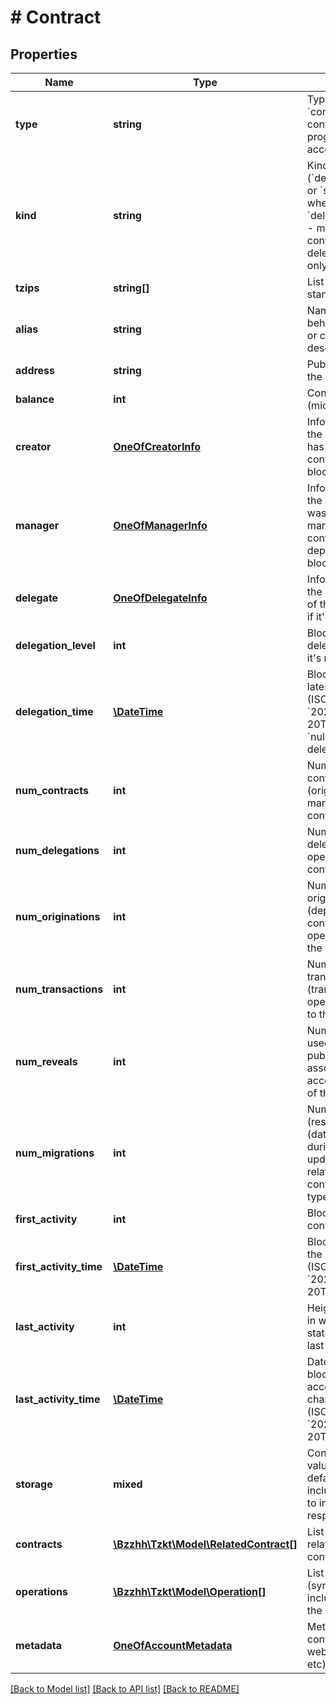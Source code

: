 # # Contract

## Properties

Name | Type | Description | Notes
------------ | ------------- | ------------- | -------------
**type** | **string** | Type of the account, &#x60;contract&#x60; - smart contract programmable account |
**kind** | **string** | Kind of the contract (&#x60;delegator_contract&#x60; or &#x60;smart_contract&#x60;), where &#x60;delegator_contract&#x60; - manager.tz smart contract for delegation purpose only | [optional]
**tzips** | **string[]** | List of implemented standards (TZIPs) | [optional]
**alias** | **string** | Name of the project behind the contract or contract description | [optional]
**address** | **string** | Public key hash of the contract | [optional]
**balance** | **int** | Contract balance (micro tez) | [optional]
**creator** | [**OneOfCreatorInfo**](OneOfCreatorInfo.md) | Information about the account, which has deployed the contract to the blockchain | [optional]
**manager** | [**OneOfManagerInfo**](OneOfManagerInfo.md) | Information about the account, which was marked as a manager when contract was deployed to the blockchain | [optional]
**delegate** | [**OneOfDelegateInfo**](OneOfDelegateInfo.md) | Information about the current delegate of the contract. &#x60;null&#x60; if it&#39;s not delegated | [optional]
**delegation_level** | **int** | Block height of latest delegation. &#x60;null&#x60; if it&#39;s not delegated | [optional]
**delegation_time** | [**\DateTime**](\DateTime.md) | Block datetime of latest delegation (ISO 8601, e.g. &#x60;2020-02-20T02:40:57Z&#x60;). &#x60;null&#x60; if it&#39;s not delegated | [optional]
**num_contracts** | **int** | Number of contracts, created (originated) and/or managed by the contract | [optional]
**num_delegations** | **int** | Number of delegation operations of the contract | [optional]
**num_originations** | **int** | Number of origination (deployment / contract creation) operations, related the contract | [optional]
**num_transactions** | **int** | Number of transaction (transfer) operations, related to the contract | [optional]
**num_reveals** | **int** | Number of reveal (is used to reveal the public key associated with an account) operations of the contract | [optional]
**num_migrations** | **int** | Number of migration (result of the context (database) migration during a protocol update) operations related to the contract (synthetic type) | [optional]
**first_activity** | **int** | Block height of the contract creation | [optional]
**first_activity_time** | [**\DateTime**](\DateTime.md) | Block datetime of the contract creation (ISO 8601, e.g. &#x60;2020-02-20T02:40:57Z&#x60;) | [optional]
**last_activity** | **int** | Height of the block in which the account state was changed last time | [optional]
**last_activity_time** | [**\DateTime**](\DateTime.md) | Datetime of the block in which the account state was changed last time (ISO 8601, e.g. &#x60;2020-02-20T02:40:57Z&#x60;) | [optional]
**storage** | **mixed** | Contract storage value. Omitted by default. Use &#x60;?includeStorage&#x3D;true&#x60; to include it in response. | [optional]
**contracts** | [**\Bzzhh\Tzkt\Model\RelatedContract[]**](RelatedContract.md) | List of contracts, related to the contract | [optional]
**operations** | [**\Bzzhh\Tzkt\Model\Operation[]**](Operation.md) | List of all operations (synthetic type included), related to the contract | [optional]
**metadata** | [**OneOfAccountMetadata**](OneOfAccountMetadata.md) | Metadata of the contract (alias, logo, website, contacts, etc) | [optional]

[[Back to Model list]](../../README.md#models) [[Back to API list]](../../README.md#endpoints) [[Back to README]](../../README.md)
